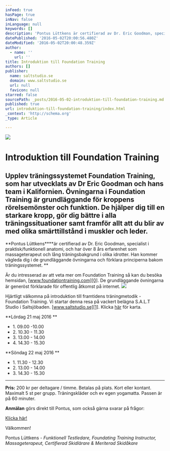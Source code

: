```yaml
---
inFeed: true
hasPage: true
inNav: false
inLanguage: null
keywords: []
description: 'Pontus Lüttkens är certifierad av Dr. Eric Goodman, specialist i praktisk/funktionell anatomi, och har över 8 års erfarenhet som massageterapeut och lång träningsbakgrund i olika idrotter. Han kommer vägleda dig i de grundläggande övningarna och förklara principerna bakom träningssystemet. '
datePublished: '2016-05-02T20:00:56.480Z'
dateModified: '2016-05-02T20:00:48.359Z'
author:
  - name: ''
    url: ''
title: Introduktion till Foundation Training
authors: []
publisher:
  name: saltstudio.se
  domain: www.saltstudio.se
  url: null
  favicon: null
starred: false
sourcePath: _posts/2016-05-02-introduktion-till-foundation-training.md
published: true
url: introduktion-till-foundation-training/index.html
_context: 'http://schema.org'
_type: Article

---
```

![](https://the-grid-user-content.s3-us-west-2.amazonaws.com/cdd68df1-3685-4016-81c8-da7123ab01b2.jpg)

# Introduktion till Foundation Training

## Upplev träningssystemet Foundation Training, som har utvecklats av Dr Eric Goodman och hans team i Kalifornien. Övningarna i Foundation Training är grundläggande för kroppens rörelsemönster och funktion. De hjälper dig till en starkare kropp, gör dig bättre i alla träningssituationer samt framför allt att du blir av med olika smärttillstånd i muskler och leder. 

**Pontus Lüttkens****är certifierad av Dr. Eric Goodman, specialist i praktisk/funktionell anatomi, och har över 8 års erfarenhet som massageterapeut och lång träningsbakgrund i olika idrotter. Han kommer vägleda dig i de grundläggande övningarna och förklara principerna bakom träningssystemet. **

Är du intresserad av att veta mer om Foundation Training så kan du besöka hemsidan, [www.foundationtraining.com][0]. De grundläggande övningarna är generöst förklarade för offentlig åtkomst på internet.
![](https://s3-us-west-2.amazonaws.com/the-grid-img/p/f90ece909285ea58345e92ef0567304eda675cc6.jpg)

Hjärtligt välkomna på introduktion till framtidens träningmetodik - Foundation Training. Vi startar denna resa på vackert belägna S.A.L.T Studio i Saltsjöbaden. [www.saltstudio.se][1]. Klicka [här][2] för karta.

**Lördag 21 maj 2016 **

* 1\. 09.00 -10.00 
* 2\. 10.30 - 11.30 
* 3\. 13.00 - 14.00 
* 4\. 14.30 - 15.30 

**Söndag 22 maj 2016 **

* 1\. 11.30 - 12.30 
* 2\. 13.00 - 14.00 
* 3\. 14.30 - 15.30 

****

**Pris:** 200 kr per deltagare / timme. Betalas på plats. Kort eller kontant. Maximalt 5 st per grupp. Träningskläder och ev egen yogamatta. Passen är på 60 minuter.

**Anmälan** görs direkt till Pontus, som också gärna svarar på frågor: 

[Klicka här!][3]

Välkommen! 

Pontus Lüttkens - _Funktionell Testledare, Foundating Training Instructor, Massageterapeut, Certifierad Skidlärare & Meriterad Skidåkare_

[0]: www.foundationtraining.com
[1]: www.saltstudio.se
[2]: https://www.google.com/maps/dir//59.278744,18.3110523/@59.2975462,18.1924136,12z?hl=en
[3]: mailto:pontusluttkens@gmail.com